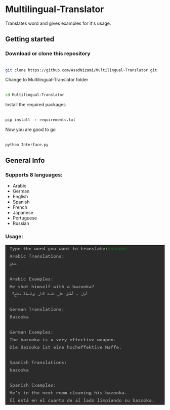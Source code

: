 # Multilingual-Translator
Translates word and gives examples for it's usage.

## Getting started
### Download or clone this repository
```bash

git clone https://github.com/AsadNizami/Multilingual-Translator.git

```
Change to Multilingual-Translator folder

```bash

cd Multilingual-Translator

```
Install the required packages

```bash

pip install -r requirements.txt

```
Now you are good to go 

```bash

python Interface.py

```

## General Info
### Supports 8 languages:
* Arabic
* German
* English
* Spanish
* French
* Japanese
* Portuguese
* Russian

### Usage:
![Test Output](image/usage.PNG)
